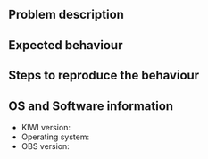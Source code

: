 ## Problem description

## Expected behaviour

## Steps to reproduce the behaviour

## OS and Software information
+ KIWI version: 
+ Operating system: 
+ OBS version: 

